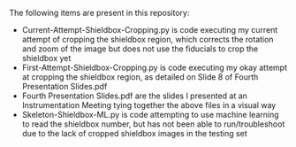 The following items are present in this repository:
- Current-Attempt-Shieldbox-Cropping.py is code executing my current attempt of cropping the shieldbox region, which corrects the rotation and zoom of the image but does not use the fiducials to crop the shieldbox yet
- First-Attempt-Shieldbox-Cropping.py is code executing my okay attempt at cropping the shieldbox region, as detailed on Slide 8 of Fourth Presentation Slides.pdf
- Fourth Presentation Slides.pdf are the slides I presented at an Instrumentation Meeting tying together the above files in a visual way
- Skeleton-Shieldbox-ML.py is code attempting to use machine learning to read the shieldbox number, but has not been able to run/troubleshoot due to the lack of cropped shieldbox images in the testing set
